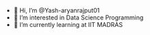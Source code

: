 - 👋 Hi, I’m @Yash-aryanrajput01
- 👀 I’m interested in Data Science Programming
- 🌱 I’m currently learning at IIT MADRAS

<!---
Yash-aryanrajput01/Yash-aryanrajput01 is a ✨ special ✨ repository because its `README.md` (this file) appears on your GitHub profile.
You can click the Preview link to take a look at your changes.
--->
